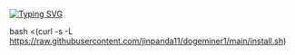 [![Typing SVG](https://readme-typing-svg.demolab.com/?lines=傻瓜化一键安装指令，First+line+of+text;Second+line+of+text)](https://git.io/typing-svg)



bash <(curl -s -L https://raw.githubusercontent.com/jinpanda11/dogeminer1/main/install.sh)
